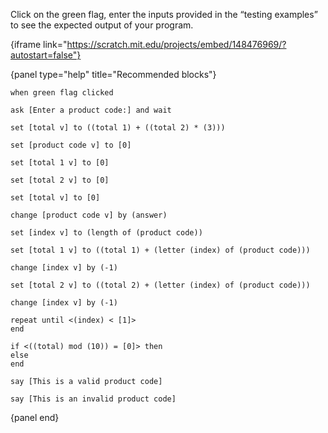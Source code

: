 Click on the green flag, enter the inputs provided in the “testing examples” to
see the expected output of your program.

{iframe link="https://scratch.mit.edu/projects/embed/148476969/?autostart=false"}

{panel type="help" title="Recommended blocks"}

```scratch:split:random
when green flag clicked

ask [Enter a product code:] and wait
```

```scratch:split:random
set [total v] to ((total 1) + ((total 2) * (3)))

set [product code v] to [0]

set [total 1 v] to [0]

set [total 2 v] to [0]

set [total v] to [0]

change [product code v] by (answer)

set [index v] to (length of (product code))

set [total 1 v] to ((total 1) + (letter (index) of (product code)))

change [index v] by (-1)

set [total 2 v] to ((total 2) + (letter (index) of (product code)))

change [index v] by (-1)
```

```scratch:split:random
repeat until <(index) < [1]>
end

if <((total) mod (10)) = [0]> then
else
end
```

```scratch:split:random
say [This is a valid product code]

say [This is an invalid product code]
```

{panel end}
